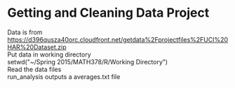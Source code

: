 # Getting and Cleaning Data Project
Data is from https://d396qusza40orc.cloudfront.net/getdata%2Fprojectfiles%2FUCI%20HAR%20Dataset.zip  
Put data in working directory  
setwd("~/Spring 2015/MATH378/R/Working Directory")  
Read the data files  
run_analysis outputs a averages.txt file  
